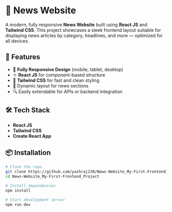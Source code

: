 # 📰 News Website

A modern, fully responsive **News Website** built using **React JS** and **Tailwind CSS**. This project showcases a sleek frontend layout suitable for displaying news articles by category, headlines, and more — optimized for all devices.

## 🚀 Features

- 📱 **Fully Responsive Design** (mobile, tablet, desktop)
- ⚛️ **React JS** for component-based structure
- 🎨 **Tailwind CSS** for fast and clean styling
- 📰 Dynamic layout for news sections
- 🔍 Easily extendable for APIs or backend integration

## 🛠️ Tech Stack

- **React JS**
- **Tailwind CSS**
- **Create React App**

## 📦 Installation

```bash
# Clone the repo
git clone https://github.com/yashraj230/News-Website_My-First-Frontend_Project.git
cd News-Website_My-First-Frontend_Project

# Install dependencies
npm install

# Start development server
npm run dev   
